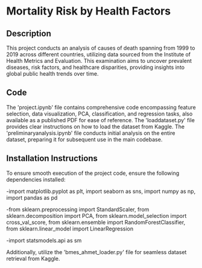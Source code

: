 # Mortality Risk by Health Factors
## Description
This project conducts an analysis of causes of death spanning from 1999 to 2019 across different countries, utilizing data sourced from the Institute of Health Metrics and Evaluation. This examination aims to uncover prevalent diseases, risk factors, and healthcare disparities, providing insights into global public health trends over time.

## Code
The 'project.ipynb' file contains comprehensive code encompassing feature selection, data visualization, PCA, classification, and regression tasks, also available as a published PDF for ease of reference.
The 'loaddataset.py' file provides clear instructions on how to load the dataset from Kaggle.
The 'preliminaryanalysis.ipynb' file conducts initial analysis on the entire dataset, preparing it for subsequent use in the main codebase.

## Installation Instructions
To ensure smooth execution of the project code, ensure the following dependencies installed: 

-import matplotlib.pyplot as plt, import seaborn as sns, import numpy as np, import pandas as pd

-from sklearn.preprocessing import StandardScaler, from sklearn.decomposition import PCA, from sklearn.model_selection import cross_val_score, from sklearn.ensemble import RandomForestClassifier, from sklearn.linear_model import LinearRegression

-import statsmodels.api as sm

Additionally, utilize the 'bmes_ahmet_loader.py' file for seamless dataset retrieval from Kaggle.
